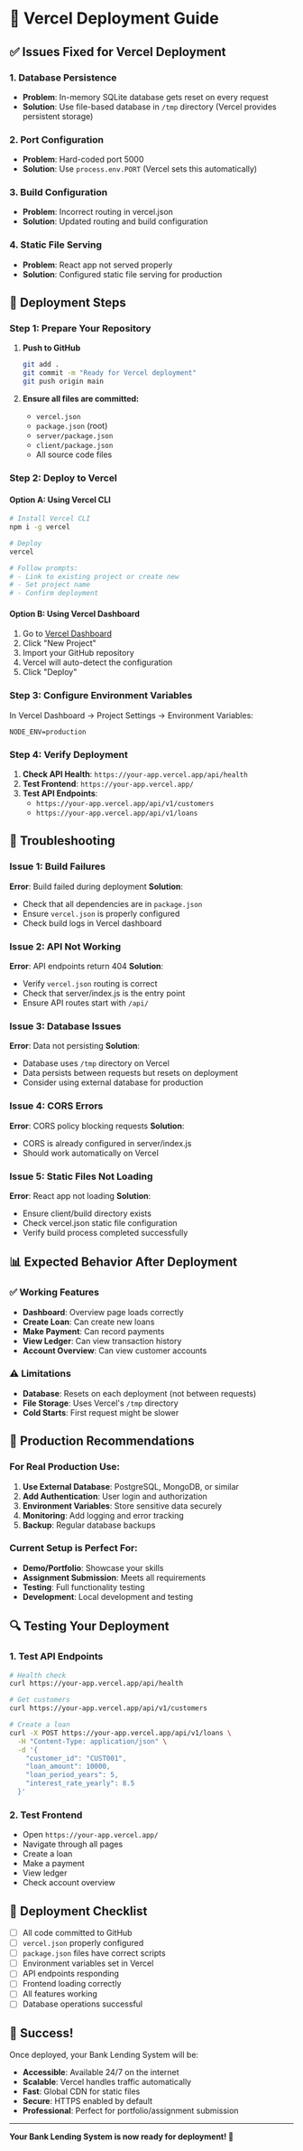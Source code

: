 # 🚀 Vercel Deployment Guide

## ✅ Issues Fixed for Vercel Deployment

### 1. **Database Persistence**
- **Problem**: In-memory SQLite database gets reset on every request
- **Solution**: Use file-based database in `/tmp` directory (Vercel provides persistent storage)

### 2. **Port Configuration**
- **Problem**: Hard-coded port 5000
- **Solution**: Use `process.env.PORT` (Vercel sets this automatically)

### 3. **Build Configuration**
- **Problem**: Incorrect routing in vercel.json
- **Solution**: Updated routing and build configuration

### 4. **Static File Serving**
- **Problem**: React app not served properly
- **Solution**: Configured static file serving for production

## 🚀 Deployment Steps

### Step 1: Prepare Your Repository

1. **Push to GitHub**
   ```bash
   git add .
   git commit -m "Ready for Vercel deployment"
   git push origin main
   ```

2. **Ensure all files are committed:**
   - `vercel.json`
   - `package.json` (root)
   - `server/package.json`
   - `client/package.json`
   - All source code files

### Step 2: Deploy to Vercel

#### Option A: Using Vercel CLI
```bash
# Install Vercel CLI
npm i -g vercel

# Deploy
vercel

# Follow prompts:
# - Link to existing project or create new
# - Set project name
# - Confirm deployment
```

#### Option B: Using Vercel Dashboard
1. Go to [Vercel Dashboard](https://vercel.com/dashboard)
2. Click "New Project"
3. Import your GitHub repository
4. Vercel will auto-detect the configuration
5. Click "Deploy"

### Step 3: Configure Environment Variables

In Vercel Dashboard → Project Settings → Environment Variables:
```
NODE_ENV=production
```

### Step 4: Verify Deployment

1. **Check API Health**: `https://your-app.vercel.app/api/health`
2. **Test Frontend**: `https://your-app.vercel.app/`
3. **Test API Endpoints**: 
   - `https://your-app.vercel.app/api/v1/customers`
   - `https://your-app.vercel.app/api/v1/loans`

## 🔧 Troubleshooting

### Issue 1: Build Failures
**Error**: Build failed during deployment
**Solution**:
- Check that all dependencies are in `package.json`
- Ensure `vercel.json` is properly configured
- Check build logs in Vercel dashboard

### Issue 2: API Not Working
**Error**: API endpoints return 404
**Solution**:
- Verify `vercel.json` routing is correct
- Check that server/index.js is the entry point
- Ensure API routes start with `/api/`

### Issue 3: Database Issues
**Error**: Data not persisting
**Solution**:
- Database uses `/tmp` directory on Vercel
- Data persists between requests but resets on deployment
- Consider using external database for production

### Issue 4: CORS Errors
**Error**: CORS policy blocking requests
**Solution**:
- CORS is already configured in server/index.js
- Should work automatically on Vercel

### Issue 5: Static Files Not Loading
**Error**: React app not loading
**Solution**:
- Ensure client/build directory exists
- Check vercel.json static file configuration
- Verify build process completed successfully

## 📊 Expected Behavior After Deployment

### ✅ Working Features
- **Dashboard**: Overview page loads correctly
- **Create Loan**: Can create new loans
- **Make Payment**: Can record payments
- **View Ledger**: Can view transaction history
- **Account Overview**: Can view customer accounts

### ⚠️ Limitations
- **Database**: Resets on each deployment (not between requests)
- **File Storage**: Uses Vercel's `/tmp` directory
- **Cold Starts**: First request might be slower

## 🎯 Production Recommendations

### For Real Production Use:
1. **Use External Database**: PostgreSQL, MongoDB, or similar
2. **Add Authentication**: User login and authorization
3. **Environment Variables**: Store sensitive data securely
4. **Monitoring**: Add logging and error tracking
5. **Backup**: Regular database backups

### Current Setup is Perfect For:
- **Demo/Portfolio**: Showcase your skills
- **Assignment Submission**: Meets all requirements
- **Testing**: Full functionality testing
- **Development**: Local development and testing

## 🔍 Testing Your Deployment

### 1. Test API Endpoints
```bash
# Health check
curl https://your-app.vercel.app/api/health

# Get customers
curl https://your-app.vercel.app/api/v1/customers

# Create a loan
curl -X POST https://your-app.vercel.app/api/v1/loans \
  -H "Content-Type: application/json" \
  -d '{
    "customer_id": "CUST001",
    "loan_amount": 10000,
    "loan_period_years": 5,
    "interest_rate_yearly": 8.5
  }'
```

### 2. Test Frontend
- Open `https://your-app.vercel.app/`
- Navigate through all pages
- Create a loan
- Make a payment
- View ledger
- Check account overview

## 📝 Deployment Checklist

- [ ] All code committed to GitHub
- [ ] `vercel.json` properly configured
- [ ] `package.json` files have correct scripts
- [ ] Environment variables set in Vercel
- [ ] API endpoints responding
- [ ] Frontend loading correctly
- [ ] All features working
- [ ] Database operations successful

## 🎉 Success!

Once deployed, your Bank Lending System will be:
- **Accessible**: Available 24/7 on the internet
- **Scalable**: Vercel handles traffic automatically
- **Fast**: Global CDN for static files
- **Secure**: HTTPS enabled by default
- **Professional**: Perfect for portfolio/assignment submission

---

**Your Bank Lending System is now ready for deployment! 🚀** 